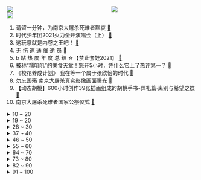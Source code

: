 <div >
	<a style="float:left;width:55%;" href = "https://github.com/anuraghazra/github-readme-stats">
	 <img src = "https://github-readme-stats.vercel.app/api?username=iuuuuuaena&theme=buefy&show_icons=true"/>
	</a>
	<a  style="float:right;width:45%" href = "https://github.com/anuraghazra/github-readme-stats">
	 <img  src="https://github-readme-stats.vercel.app/api/top-langs/?username=anuraghazra&layout=compact"/>
	</a>
	</div>

[![](https://img.shields.io/badge/jxd-@jxdgogogo.xyz-yellowgreen.svg)](https://www.jxdgogogo.xyz)<br>
1. 请留一分钟，为南京大屠杀死难者默哀 [:link:](//www.bilibili.com/video/BV1Jg411w7yY) <br>
2. 时代少年团2021火力全开演唱会（上） [:link:](//www.bilibili.com/video/BV1s44y1h7ja) <br>
3. 这玩意就是内卷之王吧！ [:link:](//www.bilibili.com/video/BV1AS4y1Q72a) <br>
4. 无 伤 速 通 催 逝 员 [:link:](//www.bilibili.com/video/BV1Pr4y1D7Ck) <br>
5. b 站 热 度 年 度 总 结 ☆【禁止套娃2021】 [:link:](//www.bilibili.com/video/BV1534y197WX) <br>
6. 被称“糯叽叽”的美食天堂！怒开5小时，凭什么它上了热评第一？ [:link:](//www.bilibili.com/video/BV1TM4y1c7n7) <br>
7. 《校花养成计划》 我在等一个属于张欣怡的时代 [:link:](//www.bilibili.com/video/BV1JP4y1G7uY) <br>
8. 勿忘国殇 南京大屠杀真实影像画面曝光 [:link:](//www.bilibili.com/video/BV17S4y1Q7c6) <br>
9. 【动态胡桃】600小时创作39张插画组成的胡桃手书-葬礼篇·离别与希望之蝶 [:link:](//www.bilibili.com/video/BV1SF411z73g) <br>
10. 南京大屠杀死难者国家公祭仪式 [:link:](//www.bilibili.com/video/BV1oF411z74s) <br>
<details>
<summary>10 ~ 20</summary>

11. 北大都在控诉，知名211大学说收费离谱，是谁让知网变成了恶龙？【洞察社会系列62】 [:link:](//www.bilibili.com/video/BV1q44y1E79c) <br>
12. 公婆会生气吗？当英国老公替我履行B站百万传统 [:link:](//www.bilibili.com/video/BV14b4y1q7qY) <br>
13. 张雪峰吉林财经大学演讲正片部分 [:link:](//www.bilibili.com/video/BV1zZ4y197DL) <br>
14. 多巴胺戒断教程|如何重新掌控你的生活？ [:link:](//www.bilibili.com/video/BV1WY411W7uj) <br>
15. 大学生如何在宿舍拍出《荒野求生》 [:link:](//www.bilibili.com/video/BV1ni4y1d7pJ) <br>
16. 日本人：看完他演的大佐，都感觉自己是外国人了！ [:link:](//www.bilibili.com/video/BV12L411L7Rb) <br>
17. 《明日方舟》SideStory「风雪过境」活动宣传PV [:link:](//www.bilibili.com/video/BV1yF411z71E) <br>
18. 【BLG】Uzi I'M BACK记录：舞台下的560天 [:link:](//www.bilibili.com/video/BV15S4y1Q7Z1) <br>
19. 【S11决赛】万字复盘！EDG与DK的究极决战！不破不立登顶世界之巅！我们是冠军！下集 [:link:](//www.bilibili.com/video/BV1Mg411w7R2) <br>
</details>
<details>
<summary>19 ~ 20</summary>

20. 【25格】纯爱？你可能从未看懂它！超细节解析新海诚《言叶之庭》的秘密 [:link:](//www.bilibili.com/video/BV1MY411W78X) <br>
21. 儿子喝药结束一命，我挣这么多钱花不完！ [:link:](//www.bilibili.com/video/BV1XL4y1H7Pq) <br>
22. 当面筋老了，还记得小伙伴们 [:link:](//www.bilibili.com/video/BV1aP4y1G7qW) <br>
23. 当老师要根据点赞量给成绩时…… [:link:](//www.bilibili.com/video/BV1sQ4y1e7Yv) <br>
24. 【罗翔】狗狗被偷，对方索要裸照，女子“舍身”救狗？ [:link:](//www.bilibili.com/video/BV1ei4y1Z7z5) <br>
25. 新疆民警隔空喊话诈骗案在逃嫌疑人 [:link:](//www.bilibili.com/video/BV1Li4y1d7Aq) <br>
26. 杨紫被潜规则出局？王传君粗口回应？9.4分神剧被禁？中国情景喜剧发展史·下 [:link:](//www.bilibili.com/video/BV1Rq4y1q7E9) <br>
27. 2021 CYML 全国悠悠球大赛 女子组决赛 孟子煜 （竖屏版） [:link:](//www.bilibili.com/video/BV1Hb4y1q7d6) <br>
28. 围观炸学校 [:link:](//www.bilibili.com/video/BV1Cr4y1D7Vf) <br>
</details>
<details>
<summary>28 ~ 30</summary>

29. 【铭记历史 祭奠同胞】听！这风声…… [:link:](//www.bilibili.com/video/BV1ar4y1D7Fn) <br>
30. 当年红极一时，如今却“查无此人”的失踪歌手！ [:link:](//www.bilibili.com/video/BV1mL411L7MD) <br>
31. 2021国产烂片爆笑盘点，暨第五届中国电影金菊花颁奖典礼！ [:link:](//www.bilibili.com/video/BV1XP4y1n74P) <br>
32. 40万白花？三叉星悬架又异响！灯厂车灯也进水！引擎盖异常弹起！！横评系列之《真十万公里长测》 [:link:](//www.bilibili.com/video/BV1ai4y1d7jr) <br>
33. 男 生 看 了 秒 懂 ！！ [:link:](//www.bilibili.com/video/BV1RZ4y197ja) <br>
34. 【亮记生物鉴定】厦门八市海鲜图鉴 [:link:](//www.bilibili.com/video/BV1dq4y1q7Ju) <br>
35. 小伙一B站小时2540俯卧撑 [:link:](//www.bilibili.com/video/BV13M4y1c754) <br>
36. 希望不要被她哥知道，不然我可能走不出这座城。 [:link:](//www.bilibili.com/video/BV1JM4y1c7JH) <br>
37. 中国军迷现状【高中生版】 [:link:](//www.bilibili.com/video/BV1gS4y1Q7GM) <br>
</details>
<details>
<summary>37 ~ 40</summary>

38. 【周杰伦】金曲联唱《给我一首歌的时间+我不配＋安静+轨迹》|2021TMEA [:link:](//www.bilibili.com/video/BV1k44y1E7fi) <br>
39. 他是谁？他是“疯老头”…… [:link:](//www.bilibili.com/video/BV1Tb4y1q776) <br>
40. 冰煮羊肉，真的比普通涮羊肉更好吃吗？ [:link:](//www.bilibili.com/video/BV1m44y1E7sr) <br>
41. 《挂科侠：毕业无望》各大高校即将上映！ [:link:](//www.bilibili.com/video/BV1mL411L7AS) <br>
42. 公司按最低基数交五险一金，你拿的养老金能少到啥程度？ [:link:](//www.bilibili.com/video/BV13b4y1q77g) <br>
43. 和校花在一起的日子 [:link:](//www.bilibili.com/video/BV1ya411r71A) <br>
44. 30元收养的土狗一年的变化 [:link:](//www.bilibili.com/video/BV1LR4y1x7g7) <br>
45. 帅小伙《 深 圳 探 店 》 [:link:](//www.bilibili.com/video/BV1Vb4y1q7zy) <br>
46. 【外行人真好骗】超级难画但看上去很简单，画功很烂但读者看不出来！ [:link:](//www.bilibili.com/video/BV1yP4y1n7Pa) <br>
</details>
<details>
<summary>46 ~ 50</summary>

47. 不会吧？不会现在还有人在熬夜吧？ [:link:](//www.bilibili.com/video/BV1Q3411s7iy) <br>
48. 《Cytus II》 × 明日方舟 [:link:](//www.bilibili.com/video/BV1ZR4y1s7ZT) <br>
49. 【原神】四方八方之网全捕获动物位置合集 [:link:](//www.bilibili.com/video/BV11F411z73X) <br>
50. 2021年12月13号冷水浴健身继续 [:link:](//www.bilibili.com/video/BV1ZM4y1F72a) <br>
51. 可能是中国最“干净”的电影了，当你看懂了，一切的苦难都会过去！《城南旧事》 [:link:](//www.bilibili.com/video/BV1uQ4y1v7KY) <br>
52. 线索是b站粉丝提供！卧底星巴克记者：年龄太大，应聘二十多家店才成功 [:link:](//www.bilibili.com/video/BV1ZZ4y1979M) <br>
53. 22min背完肖四大题：毛中特篇【空卡带背/考研政治】 [:link:](//www.bilibili.com/video/BV1n34y197UL) <br>
54. 【自制动画】审判日丨南京大屠杀暴行铁证 [:link:](//www.bilibili.com/video/BV1EQ4y1v7Ky) <br>
55. “只要我不死，我肯定忘不了的” [:link:](//www.bilibili.com/video/BV1TF411z73h) <br>
</details>
<details>
<summary>55 ~ 60</summary>

56. 印度街头胡萝卜橘子萝卜汁，充分补充身体维生素。 [:link:](//www.bilibili.com/video/BV1CL411L7HW) <br>
57. 伍六七第四季 [:link:](//www.bilibili.com/video/BV18i4y1Z7vR) <br>
58. 这才叫经典！一口气看完托比版《蜘蛛侠》三部曲 [:link:](//www.bilibili.com/video/BV1qP4y1n7y2) <br>
59. 看到最后，你还敢加盟开店吗？ [:link:](//www.bilibili.com/video/BV1MQ4y1v7vw) <br>
60. 这个我也真心喜欢【阅片无数Ⅱ 31】 [:link:](//www.bilibili.com/video/BV1fR4y1s7TL) <br>
61. 《原神》拾枝杂谈-「荒泷一斗：怪力乱神」 [:link:](//www.bilibili.com/video/BV1sM4y1A77h) <br>
62. 好莱坞的政治正确 越来越跑偏 [:link:](//www.bilibili.com/video/BV1ZL4y1H7cP) <br>
63. 室友说我适合当幼师..【开心超人舞】 [:link:](//www.bilibili.com/video/BV1MQ4y1v7ro) <br>
64. 我和我的《海底捞室友》 [:link:](//www.bilibili.com/video/BV1QZ4y197Wb) <br>
</details>
<details>
<summary>64 ~ 70</summary>

65. 【李云龙】孤勇者 [:link:](//www.bilibili.com/video/BV1ML411j7au) <br>
66. 听君一席话，全是废话 4.0 ！！！ [:link:](//www.bilibili.com/video/BV1ra411r7fw) <br>
67. 我把野怪全部带回来了！！！ [:link:](//www.bilibili.com/video/BV1fY411p7Vj) <br>
68. 【欧美女神】果然上个世纪是决定我们审美的年代！！ [:link:](//www.bilibili.com/video/BV1rS4y1D7NH) <br>
69. 【孤勇者】神，归来！恭迎Uzi复出 [:link:](//www.bilibili.com/video/BV1d3411s7LL) <br>
70. 【半佛】最大的问题，是吃肉吃的不够多 [:link:](//www.bilibili.com/video/BV1si4y1d78Q) <br>
71. 【沙雕说唱】女生的手机密码vs男生的手机密码（取材自真实故事） [:link:](//www.bilibili.com/video/BV1uS4y1Q7gK) <br>
72. 小海獭换玩具，高兴到起飞 [:link:](//www.bilibili.com/video/BV1qL4y1H7uS) <br>
73. 陶陶居 厨子探店¥941 [:link:](//www.bilibili.com/video/BV1oZ4y197iS) <br>
</details>
<details>
<summary>73 ~ 80</summary>

74. 【4K60FPS】陈奕迅《最佳损友》经典现场！好好珍惜身边的朋友吧！ [:link:](//www.bilibili.com/video/BV1jP4y1G7td) <br>
75. 滴~昏君体验卡 [:link:](//www.bilibili.com/video/BV1Da411r77N) <br>
76. 《永劫无间》李小龙联动CG丨身无拘心不朽 [:link:](//www.bilibili.com/video/BV1FL4y1p7Kf) <br>
77. 【BLG选手见面会】12月15日 Uzi回归领衔！全员集结完毕 [:link:](//www.bilibili.com/video/BV1gg411w7dK) <br>
78. 【乃琳单曲】《Sweet Counter》舞台 ❤ 甜蜜首演~ [:link:](//www.bilibili.com/video/BV1z44y1E7m6) <br>
79. 2008年，许多人不知道的一场事件，中国春运史上永远的痛。 [:link:](//www.bilibili.com/video/BV1KP4y1G7Xq) <br>
80. 中国限制尿素出口，断供原材料，澳大利亚供应链恐陷入瘫痪，卡车运输和农业遭重创 [:link:](//www.bilibili.com/video/BV193411s7AX) <br>
81. 让子弹飞的肚兜，兜着民国的黑暗艳史！鹅城的女人，为啥全是妓女？ [:link:](//www.bilibili.com/video/BV1gL411j76A) <br>
82. 蔚：这也想反杀？3.0攻速猛虎王！暴风星云裂！ [:link:](//www.bilibili.com/video/BV1YZ4y1Q74E) <br>
</details>
<details>
<summary>82 ~ 90</summary>

83. 很多小伙伴期待的香槟蟹来了，味道跟口感无敌，绝了 [:link:](//www.bilibili.com/video/BV1f3411s71U) <br>
84. 男生撩妹必学魔术，皮筋穿越妹子小手！ [:link:](//www.bilibili.com/video/BV1JR4y1x7Rx) <br>
85. 耳机分我一半怎么样？ [:link:](//www.bilibili.com/video/BV1ri4y1d7ch) <br>
86. 中国星空双子座流星雨4K~ [:link:](//www.bilibili.com/video/BV1Cg411w7Nr) <br>
87. 我不允许有人没看过黑衬衫男高生跳舞！211211 TMEA腾讯音乐娱乐盛典 刘耀文 男儿歌双机位精剪版 [:link:](//www.bilibili.com/video/BV1r44y1E7za) <br>
88. “在我死之前，想多救一个女孩！”到底要多厉害，才能被写入共和国简史？ [:link:](//www.bilibili.com/video/BV1ai4y1d7yS) <br>
89. 《 全 都 给 你 啦 》 [:link:](//www.bilibili.com/video/BV1H44y1E7YL) <br>
90. 【NCT中文首站】NCT 2021 'Beautiful' MV [:link:](//www.bilibili.com/video/BV1a44y1E7WK) <br>
91. 今年冬奥会没他 我不看 [:link:](//www.bilibili.com/video/BV15i4y1d7SX) <br>
</details>
<details>
<summary>91 ~ 100</summary>

92. 这些操作让我感受到了游戏天赋的差距是有多残忍，韩 服 王 者 就 这？#92 [:link:](//www.bilibili.com/video/BV15M4y1c7Kz) <br>
93. 演员张世27秒说123字台词，碉堡了！ [:link:](//www.bilibili.com/video/BV1a34y197QB) <br>
94. 失眠？教你2分钟内入睡，二战飞行员的睡觉技巧！ [:link:](//www.bilibili.com/video/BV11P4y137tZ) <br>
95. 大海退潮后，大庆赶海发现八爪鱼躲在生蚝里，还有大猫眼螺 [:link:](//www.bilibili.com/video/BV1pS4y1Q7co) <br>
96. 【原神】荒泷一斗cv刘照坤老师抽一斗名场面：儿子，你终于回到爸爸身边啦！ [:link:](//www.bilibili.com/video/BV14b4y1q7Ss) <br>
97. 滑板场地被小孩霸占，男子崩溃劝离：这里是滑板场，不是游乐园 [:link:](//www.bilibili.com/video/BV1GM4y1c7Qv) <br>
98. 张纯如痛斥南京大屠杀：遇难人数远超广岛和长崎原子弹爆炸死亡人数总和 [:link:](//www.bilibili.com/video/BV1S34y1X7Gx) <br>
99. 当你颓废时，不妨听听大佬们的人生格言！ [:link:](//www.bilibili.com/video/BV1cS4y1Q72X) <br>
100. 教你一招，约会时让女生心跳加快 [:link:](//www.bilibili.com/video/BV1T3411t7wR) <br>
</details>
